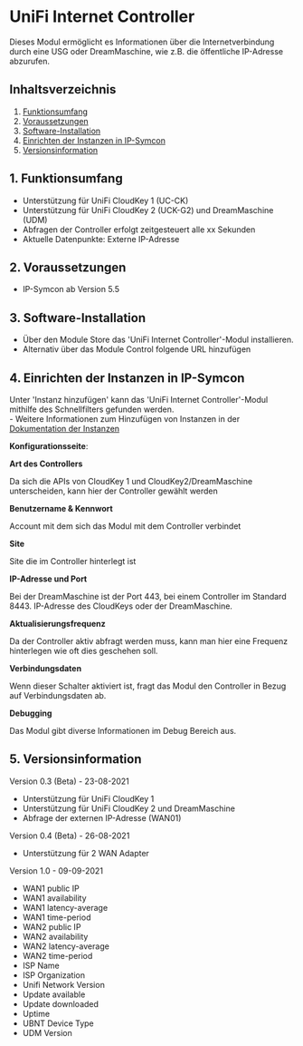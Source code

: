 # UniFi Internet Controller
Dieses Modul ermöglicht es Informationen über die Internetverbindung durch eine USG oder DreamMaschine, wie z.B. die öffentliche IP-Adresse abzurufen.

## Inhaltsverzeichnis

1. [Funktionsumfang](#1-funktionsumfang)
2. [Voraussetzungen](#2-voraussetzungen)
3. [Software-Installation](#3-software-installation)
4. [Einrichten der Instanzen in IP-Symcon](#4-einrichten-der-instanzen-in-ip-symcon)
5. [Versionsinformation](#5-versionsinformation)

## 1. Funktionsumfang

* Unterstützung für UniFi CloudKey 1 (UC-CK)
* Unterstützung für UniFi CloudKey 2 (UCK-G2) und DreamMaschine (UDM)
* Abfragen der Controller erfolgt zeitgesteuert alle xx Sekunden
* Aktuelle Datenpunkte: Externe IP-Adresse

## 2. Voraussetzungen

- IP-Symcon ab Version 5.5

## 3. Software-Installation

* Über den Module Store das 'UniFi Internet Controller'-Modul installieren.
* Alternativ über das Module Control folgende URL hinzufügen

## 4. Einrichten der Instanzen in IP-Symcon

 Unter 'Instanz hinzufügen' kann das 'UniFi Internet Controller'-Modul mithilfe des Schnellfilters gefunden werden.  
	- Weitere Informationen zum Hinzufügen von Instanzen in der [Dokumentation der Instanzen](https://www.symcon.de/service/dokumentation/konzepte/instanzen/#Instanz_hinzufügen)

__Konfigurationsseite__:

**Art des Controllers**

Da sich die APIs von CloudKey 1 und CloudKey2/DreamMaschine unterscheiden, kann hier der Controller gewählt werden

**Benutzername & Kennwort**

Account mit dem sich das Modul mit dem Controller verbindet

**Site**

Site die im Controller hinterlegt ist 

**IP-Adresse und Port**

Bei der DreamMaschine ist der Port 443, bei einem Controller im Standard 8443. IP-Adresse des CloudKeys oder der DreamMaschine.

**Aktualisierungsfrequenz**

Da der Controller aktiv abfragt werden muss, kann man hier eine Frequenz hinterlegen wie oft dies geschehen soll. 

**Verbindungsdaten**

Wenn dieser Schalter aktiviert ist, fragt das Modul den Controller in Bezug auf Verbindungsdaten ab.

**Debugging**

Das Modul gibt diverse Informationen im Debug Bereich aus. 

## 5. Versionsinformation

Version 0.3 (Beta) - 23-08-2021
* Unterstützung für UniFi CloudKey 1
* Unterstützung für UniFi CloudKey 2 und DreamMaschine
* Abfrage der externen IP-Adresse (WAN01)

Version 0.4 (Beta) - 26-08-2021
* Unterstützung für 2 WAN Adapter

Version 1.0 - 09-09-2021
* WAN1 public IP
* WAN1 availability
* WAN1 latency-average
* WAN1 time-period
* WAN2 public IP
* WAN2 availability
* WAN2 latency-average
* WAN2 time-period
* ISP Name
* ISP Organization
* Unifi Network Version
* Update available
* Update downloaded
* Uptime
* UBNT Device Type
* UDM Version
